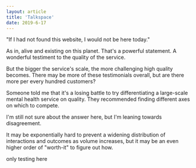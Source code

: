 ```yaml
---
layout: article
title: 'Talkspace'
date: 2019-6-17
---
```


"If I had not found this website, I would not be here today."

As in, alive and existing on this planet. That's a powerful statement. A wonderful testiment to the quality of the service.

But the bigger the service's scale, the more challenging high quality becomes. There may be more of these testimonials overall, but are there more per every hundred customers?

Someone told me that it's a losing battle to try differentiating a large-scale mental health service on quality. They recommended finding different axes on which to compete.

I'm still not sure about the answer here, but I'm leaning towards disagreement.

It may be exponentially hard to prevent a widening distribution of interactions and outcomes as volume increases, but it may be an even higher order of "worth-it" to figure out how.

only testing here

